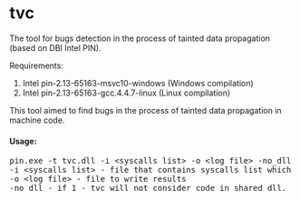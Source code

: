 # tvc
The tool for bugs detection in the process of tainted data propagation (based on DBI Intel PIN).

Requirements:
 1. Intel pin-2.13-65163-msvc10-windows (Windows compilation)
 2. Intel pin-2.13-65163-gcc.4.4.7-linux (Linux compilation)


This tool aimed to find bugs in the process of tainted data propagation in machine code.

<h4>Usage:</h4>

<pre>
pin.exe -t tvc.dll -i &lt;syscalls list&gt; -o &lt;log file&gt; -no_dll &lt;1|0&gt; -- &lt;target_app&gt;
-i &lt;syscalls list&gt; - file that contains syscalls list which process tainted data (PTAL syscalls.in for example).
-o &lt;log file&gt; - file to write results
-no_dll - if 1 - tvc will not consider code in shared dll.
</pre>
